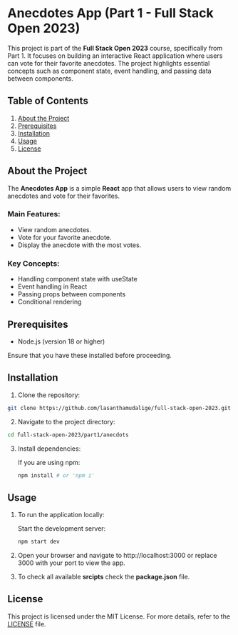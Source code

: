 # Anecdotes App (Part 1 - Full Stack Open 2023)

This project is part of the **Full Stack Open 2023** course, specifically from Part 1. It focuses on building an interactive React application where users can vote for their favorite anecdotes. The project highlights essential concepts such as component state, event handling, and passing data between components.

## Table of Contents

   1. [About the Project](#about-the-project)
   2. [Prerequisites](#prerequisites)
   3. [Installation](#installation)
   4. [Usage](#usage)
   5. [License](#license)

## About the Project

The **Anecdotes App** is a simple **React** app that allows users to view random anecdotes and vote for their favorites.

### Main Features:

   * View random anecdotes.
   * Vote for your favorite anecdote.
   * Display the anecdote with the most votes.

### Key Concepts:

   * Handling component state with useState
   * Event handling in React
   * Passing props between components
   * Conditional rendering

## Prerequisites

   * Node.js (version 18 or higher)

Ensure that you have these installed before proceeding.

## Installation

   1. Clone the repository:
   ```bash
   git clone https://github.com/lasanthamudalige/full-stack-open-2023.git
   ```

   2. Navigate to the project directory:
   ```bash
   cd full-stack-open-2023/part1/anecdots
   ```

   3. Install dependencies:

      If you are using npm:
      ```bash
      npm install # or 'npm i'
      ```

## Usage

1. To run the application locally:

      Start the development server:
   
      ```bash
      npm start dev
      ```

2. Open your browser and navigate to http://localhost:3000 or replace 3000 with your port to view the app.

3. To check all available **srcipts** check the **package.json** file. 

## License

This project is licensed under the MIT License. For more details, refer to the [LICENSE](https://github.com/lasanthamudalige/full-stack-open-2023/blob/main/LICENSE) file.
